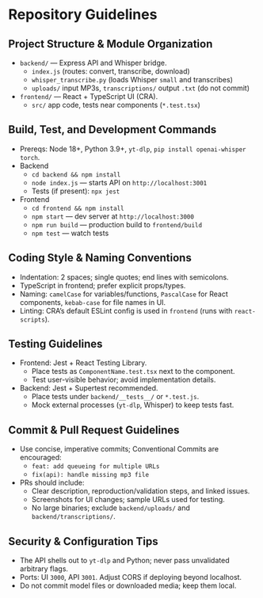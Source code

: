 # Repository Guidelines

## Project Structure & Module Organization
- `backend/` — Express API and Whisper bridge.
  - `index.js` (routes: convert, transcribe, download)
  - `whisper_transcribe.py` (loads Whisper `small` and transcribes)
  - `uploads/` input MP3s, `transcriptions/` output `.txt` (do not commit)
- `frontend/` — React + TypeScript UI (CRA).
  - `src/` app code, tests near components (`*.test.tsx`)

## Build, Test, and Development Commands
- Prereqs: Node 18+, Python 3.9+, `yt-dlp`, `pip install openai-whisper torch`.
- Backend
  - `cd backend && npm install`
  - `node index.js` — starts API on `http://localhost:3001`
  - Tests (if present): `npx jest`
- Frontend
  - `cd frontend && npm install`
  - `npm start` — dev server at `http://localhost:3000`
  - `npm run build` — production build to `frontend/build`
  - `npm test` — watch tests

## Coding Style & Naming Conventions
- Indentation: 2 spaces; single quotes; end lines with semicolons.
- TypeScript in frontend; prefer explicit props/types.
- Naming: `camelCase` for variables/functions, `PascalCase` for React components, `kebab-case` for file names in UI.
- Linting: CRA’s default ESLint config is used in `frontend` (runs with `react-scripts`).

## Testing Guidelines
- Frontend: Jest + React Testing Library.
  - Place tests as `ComponentName.test.tsx` next to the component.
  - Test user-visible behavior; avoid implementation details.
- Backend: Jest + Supertest recommended.
  - Place tests under `backend/__tests__/` or `*.test.js`.
  - Mock external processes (`yt-dlp`, Whisper) to keep tests fast.

## Commit & Pull Request Guidelines
- Use concise, imperative commits; Conventional Commits are encouraged:
  - `feat: add queueing for multiple URLs`
  - `fix(api): handle missing mp3 file`
- PRs should include:
  - Clear description, reproduction/validation steps, and linked issues.
  - Screenshots for UI changes; sample URLs used for testing.
  - No large binaries; exclude `backend/uploads/` and `backend/transcriptions/`.

## Security & Configuration Tips
- The API shells out to `yt-dlp` and Python; never pass unvalidated arbitrary flags.
- Ports: UI `3000`, API `3001`. Adjust CORS if deploying beyond localhost.
- Do not commit model files or downloaded media; keep them local.

